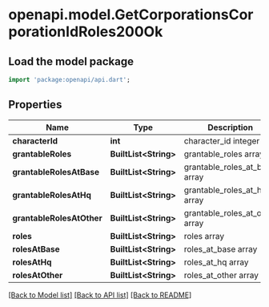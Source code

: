 # openapi.model.GetCorporationsCorporationIdRoles200Ok

## Load the model package
```dart
import 'package:openapi/api.dart';
```

## Properties
Name | Type | Description | Notes
------------ | ------------- | ------------- | -------------
**characterId** | **int** | character_id integer | 
**grantableRoles** | **BuiltList&lt;String&gt;** | grantable_roles array | [optional] 
**grantableRolesAtBase** | **BuiltList&lt;String&gt;** | grantable_roles_at_base array | [optional] 
**grantableRolesAtHq** | **BuiltList&lt;String&gt;** | grantable_roles_at_hq array | [optional] 
**grantableRolesAtOther** | **BuiltList&lt;String&gt;** | grantable_roles_at_other array | [optional] 
**roles** | **BuiltList&lt;String&gt;** | roles array | [optional] 
**rolesAtBase** | **BuiltList&lt;String&gt;** | roles_at_base array | [optional] 
**rolesAtHq** | **BuiltList&lt;String&gt;** | roles_at_hq array | [optional] 
**rolesAtOther** | **BuiltList&lt;String&gt;** | roles_at_other array | [optional] 

[[Back to Model list]](../README.md#documentation-for-models) [[Back to API list]](../README.md#documentation-for-api-endpoints) [[Back to README]](../README.md)


